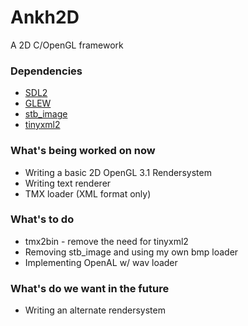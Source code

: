 # Ankh2D

A 2D C/OpenGL framework

### Dependencies ###
* [SDL2](https://www.libsdl.org/download-2.0.php)
* [GLEW](http://glew.sourceforge.net/)
* [stb_image](https://github.com/nothings/stb)
* [tinyxml2](https://github.com/leethomason/tinyxml2)

### What's being worked on now ###
* Writing a basic 2D OpenGL 3.1 Rendersystem
* Writing text renderer
* TMX loader (XML format only)

### What's to do ###
* tmx2bin - remove the need for tinyxml2
* Removing stb_image and using my own bmp loader
* Implementing OpenAL w/ wav loader

### What's do we want in the future ###
* Writing an alternate rendersystem